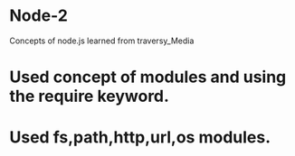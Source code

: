 # Node-2
 Concepts of node.js learned  from traversy_Media
# Used concept of modules and using the require keyword.
# Used fs,path,http,url,os modules.
